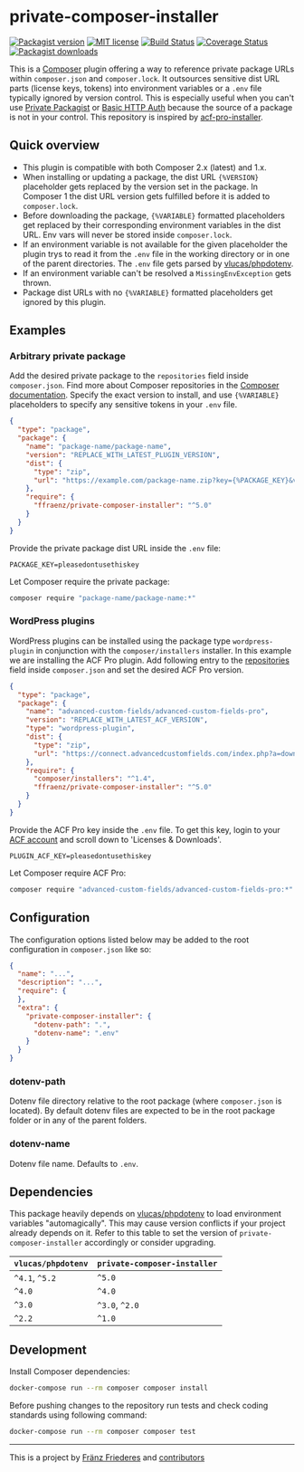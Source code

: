 # private-composer-installer

[![Packagist version](https://img.shields.io/packagist/v/ffraenz/private-composer-installer.svg?maxAge=3600)](https://packagist.org/packages/ffraenz/private-composer-installer)
[![MIT license](https://img.shields.io/badge/license-MIT-blue.svg)](LICENSE.md)
[![Build Status](https://img.shields.io/github/workflow/status/ffraenz/private-composer-installer/Continuous%20Integration/master)](https://github.com/ffraenz/private-composer-installer/actions)
[![Coverage Status](https://coveralls.io/repos/github/ffraenz/private-composer-installer/badge.svg?branch=master)](https://coveralls.io/github/ffraenz/private-composer-installer?branch=master)
[![Packagist downloads](https://img.shields.io/packagist/dt/ffraenz/private-composer-installer.svg?maxAge=3600)](https://packagist.org/packages/ffraenz/private-composer-installer)

This is a [Composer](https://getcomposer.org/) plugin offering a way to reference private package URLs within `composer.json` and `composer.lock`. It outsources sensitive dist URL parts (license keys, tokens) into environment variables or a `.env` file typically ignored by version control. This is especially useful when you can't use [Private Packagist](https://packagist.com/) or [Basic HTTP Auth](https://getcomposer.org/doc/articles/authentication-for-private-packages.md#http-basic) because the source of a package is not in your control. This repository is inspired by [acf-pro-installer](https://github.com/PhilippBaschke/acf-pro-installer).

## Quick overview

- This plugin is compatible with both Composer 2.x (latest) and 1.x.
- When installing or updating a package, the dist URL `{%VERSION}` placeholder gets replaced by the version set in the package. In Composer 1 the dist URL version gets fulfilled before it is added to `composer.lock`.
- Before downloading the package, `{%VARIABLE}` formatted placeholders get replaced by their corresponding environment variables in the dist URL. Env vars will never be stored inside `composer.lock`.
- If an environment variable is not available for the given placeholder the plugin trys to read it from the `.env` file in the working directory or in one of the parent directories. The `.env` file gets parsed by [vlucas/phpdotenv](https://github.com/vlucas/phpdotenv).
- If an environment variable can't be resolved a `MissingEnvException` gets thrown.
- Package dist URLs with no `{%VARIABLE}` formatted placeholders get ignored by this plugin.

## Examples

### Arbitrary private package

Add the desired private package to the `repositories` field inside `composer.json`. Find more about Composer repositories in the [Composer documentation](https://getcomposer.org/doc/05-repositories.md#repositories). Specify the exact version to install, and use `{%VARIABLE}` placeholders to specify any sensitive tokens in your `.env` file.

```json
{
  "type": "package",
  "package": {
    "name": "package-name/package-name",
    "version": "REPLACE_WITH_LATEST_PLUGIN_VERSION",
    "dist": {
      "type": "zip",
      "url": "https://example.com/package-name.zip?key={%PACKAGE_KEY}&version={%VERSION}"
    },
    "require": {
      "ffraenz/private-composer-installer": "^5.0"
    }
  }
}
```

Provide the private package dist URL inside the `.env` file:

```
PACKAGE_KEY=pleasedontusethiskey
```

Let Composer require the private package:

```bash
composer require "package-name/package-name:*"
```

### WordPress plugins

WordPress plugins can be installed using the package type `wordpress-plugin` in conjunction with the `composer/installers` installer. In this example we are installing the ACF Pro plugin. Add following entry to the [repositories](https://getcomposer.org/doc/05-repositories.md#repositories) field inside `composer.json` and set the desired ACF Pro version.

```json
{
  "type": "package",
  "package": {
    "name": "advanced-custom-fields/advanced-custom-fields-pro",
    "version": "REPLACE_WITH_LATEST_ACF_VERSION",
    "type": "wordpress-plugin",
    "dist": {
      "type": "zip",
      "url": "https://connect.advancedcustomfields.com/index.php?a=download&p=pro&k={%PLUGIN_ACF_KEY}&t={%VERSION}"
    },
    "require": {
      "composer/installers": "^1.4",
      "ffraenz/private-composer-installer": "^5.0"
    }
  }
}
```

Provide the ACF Pro key inside the `.env` file. To get this key, login to your [ACF account](https://www.advancedcustomfields.com/my-account/) and scroll down to 'Licenses & Downloads'.

```
PLUGIN_ACF_KEY=pleasedontusethiskey
```

Let Composer require ACF Pro:

```bash
composer require "advanced-custom-fields/advanced-custom-fields-pro:*"
```

## Configuration

The configuration options listed below may be added to the root configuration in `composer.json` like so:

```json
{
  "name": "...",
  "description": "...",
  "require": {
  },
  "extra": {
    "private-composer-installer": {
      "dotenv-path": ".",
      "dotenv-name": ".env"
    }
  }
}
```

### dotenv-path

Dotenv file directory relative to the root package (where `composer.json` is located). By default dotenv files are expected to be in the root package folder or in any of the parent folders.

### dotenv-name

Dotenv file name. Defaults to `.env`.

## Dependencies

This package heavily depends on [vlucas/phpdotenv](https://github.com/vlucas/phpdotenv) to load environment variables "automagically". This may cause version conflicts if your project already depends on it. Refer to this table to set the version of `private-composer-installer` accordingly or consider upgrading.

| `vlucas/phpdotenv` | `private-composer-installer` |
| ------------------ | ---------------------------- |
| `^4.1`, `^5.2`     | `^5.0`                       |
| `^4.0`             | `^4.0`                       |
| `^3.0`             | `^3.0`, `^2.0`               |
| `^2.2`             | `^1.0`                       |

## Development

Install Composer dependencies:

```bash
docker-compose run --rm composer composer install
```

Before pushing changes to the repository run tests and check coding standards using following command:

```bash
docker-compose run --rm composer composer test
```

---

This is a project by [Fränz Friederes](https://fraenz.frieder.es/) and [contributors](https://github.com/ffraenz/private-composer-installer/graphs/contributors)
